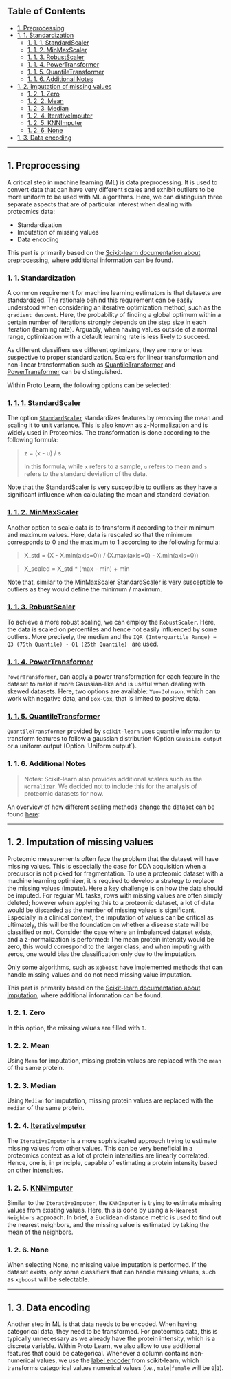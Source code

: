 ## **Table of Contents**

- [1. Preprocessing](#1-preprocessing)
- [1. 1. Standardization](#1-1-standardization)
  * [1. 1. 1. StandardScaler](#1-1-1-standardscaler)
  * [1. 1. 2. MinMaxScaler](#1-1-2-minmaxscaler)
  * [1. 1. 3. RobustScaler](#1-1-3-robustscaler)
  * [1. 1. 4. PowerTransformer](#1-1-4-powertransformer)
  * [1. 1. 5. QuantileTransformer](#1-1-5-quantiletransformer)
  * [1. 1. 6. Additional Notes](#1-1-6-additional-notes)
- [1. 2. Imputation of missing values](#1-2-imputation-of-missing-values)
  * [1. 2. 1. Zero](#1-2-1-zero)
  * [1. 2. 2. Mean](#1-2-2-mean)
  * [1. 2. 3. Median](#1-2-3-median)
  * [1. 2. 4. IterativeImputer](#1-2-4-iterativeimputer)
  * [1. 2. 5. KNNImputer](#1-2-5-knnimputer)
  * [1. 2. 6. None](#1-2-6-none)
- [1. 3. Data encoding](#1-3-data-encoding)
---

## 1. Preprocessing

A critical step in machine learning (ML) is data preprocessing. It is used to convert data that can have very different scales and exhibit outliers to be more uniform to be used with ML algorithms. Here, we can distinguish three separate aspects that are of particular interest when dealing with proteomics data:

* Standardization
* Imputation of missing values
* Data encoding

This part is primarily based on the [Scikit-learn documentation about preprocessing](https://scikit-learn.org/stable/modules/preprocessing.html), where additional information can be found.

### 1. 1. Standardization

A common requirement for machine learning estimators is that datasets are standardized. The rationale behind this requirement can be easily understood when considering an iterative optimization method, such as the `gradient descent`. Here, the probability of finding a global optimum within a certain number of iterations strongly depends on the step size in each iteration (learning rate). Arguably, when having values outside of a normal range, optimization with a default learning rate is less likely to succeed.

As different classifiers use different optimizers, they are more or less suspective to proper standardization. Scalers for linear transformation and non-linear transformation such as [QuantileTransformer](#1-1-5-quantiletransformer) and  [PowerTransformer](#1-1-4-powertransformer) can be distinguished.

Within Proto Learn, the following options can be selected:

### [1. 1. 1. StandardScaler](https://scikit-learn.org/stable/modules/generated/sklearn.preprocessing.StandardScaler.html)

The option [`StandardScaler`](https://scikit-learn.org/stable/modules/generated/sklearn.preprocessing.StandardScaler.html) standardizes features by removing the mean and scaling it to unit variance. This is also known as z-Normalization and is widely used in Proteomics. 
The transformation is done according to the following formula:

> z = (x - u) / s
>
> In this formula, while `x` refers to a sample, `u` refers to mean and `s` refers to the standard deviation of the data.

Note that the StandardScaler is very susceptible to outliers as they have a significant influence when calculating the mean and standard deviation.

### [1. 1. 2. MinMaxScaler](https://scikit-learn.org/stable/modules/generated/sklearn.preprocessing.MinMaxScaler.html)
Another option to scale data is to transform it according to their minimum and maximum values. Here, data is rescaled so that the minimum corresponds to 0 and the maximum to 1 according to the following formula:

> X_std = (X - X.min(axis=0)) / (X.max(axis=0) - X.min(axis=0))

> X_scaled = X_std * (max - min) + min

Note that, similar to the MinMaxScaler StandardScaler is very susceptible to outliers as they would define the minimum / maximum.

### [1. 1. 3. RobustScaler](https://scikit-learn.org/stable/modules/generated/sklearn.preprocessing.RobustScaler.html)
To achieve a more robust scaling, we can employ the `RobustScaler`. Here, the data is scaled on percentiles and hence not easily influenced by some outliers. More precisely, the median and the `IQR (Interquartile Range) = Q3 (75th Quantile) - Q1 (25th Quantile) ` are used.

### [1. 1. 4. PowerTransformer](https://scikit-learn.org/stable/modules/generated/sklearn.preprocessing.PowerTransformer.html)

`PowerTransformer`, can apply a power transformation for each feature in the dataset to make it more Gaussian-like and is useful when dealing with skewed datasets. Here, two options are available: `Yeo-Johnson`, which can work with negative data, and `Box-Cox`, that is limited to positive data.

### [1. 1. 5. QuantileTransformer](https://scikit-learn.org/stable/modules/generated/sklearn.preprocessing.QuantileTransformer.html)
`QuantileTransformer` provided by `scikit-learn` uses quantile information to transform features to follow a gaussian distribution (Option `Gaussian output` or a uniform output (Option 'Uniform output`).

### 1. 1. 6. Additional Notes

> Notes: Scikit-learn also provides additional scalers such as the `Normalizer`. We decided not to include this for the analysis of proteomic datasets for now.

An overview of how different scaling methods change the dataset can be found [here](https://scikit-learn.org/stable/auto_examples/preprocessing/plot_all_scaling.html):

---

## 1. 2. Imputation of missing values

Proteomic measurements often face the problem that the dataset will have missing values. This is especially the case for DDA acquisition when a precursor is not picked for fragmentation. To use a proteomic dataset with a machine learning optimizer, it is required to develop a strategy to replace the missing values (impute). Here a key challenge is on how the data should be imputed. For regular ML tasks, rows with missing values are often simply deleted; however when applying this to a proteomic dataset, a lot of data would be discarded as the number of missing values is significant. Especially in a clinical context, the imputation of values can be critical as ultimately, this will be the foundation on whether a disease state will be classified or not. Consider the case where an imbalanced dataset exists, and a z-normalization is performed: The mean protein intensity would be zero, this would correspond to the larger class, and when imputing with zeros, one would bias the classification only due to the imputation.

Only some algorithms, such as `xgboost` have implemented methods that can handle missing values and do not need missing value imputation.

This part is primarily based on the [Scikit-learn documentation about imputation](https://scikit-learn.org/stable/modules/impute.html), where additional information can be found.
### 1. 2. 1. Zero
In this option, the missing values are filled with `0`.

### 1. 2. 2. Mean
Using `Mean` for imputation, missing protein values are replaced with the `mean` of the same protein.

### 1. 2. 3. Median
Using `Median` for imputation, missing protein values are replaced with the `median` of the same protein.

### 1. 2. 4. [IterativeImputer](https://scikit-learn.org/stable/modules/generated/sklearn.impute.IterativeImputer.html#sklearn.impute.IterativeImputer)
The `IterativeImputer` is a more sophisticated approach trying to estimate missing values from other values. This can be very beneficial in a proteomics context as a lot of protein intensities are linearly correlated. Hence, one is, in principle, capable of estimating a protein intensity based on other intensities.

### 1. 2. 5. [KNNImputer](https://scikit-learn.org/stable/modules/generated/sklearn.impute.KNNImputer.html#sklearn.impute.KNNImputer)
Similar to the `IterativeImputer`, the `KNNImputer` is trying to estimate missing values from existing values. Here, this is done by using a `k-Nearest Neighbors` approach. In brief, a Euclidean distance metric is used to find out the nearest neighbors, and the missing value is estimated by taking the mean of the neighbors.

### 1. 2. 6. None
When selecting None, no missing value imputation is performed. If the dataset exists, only some classifiers that can handle missing values, such as `xgboost` will be selectable.

---
## 1. 3. Data encoding
Another step in ML is that data needs to be encoded. When having categorical data, they need to be transformed. For proteomics data, this is typically unnecessary as we already have the protein intensity, which is a discrete variable. Within Proto Learn, we also allow to use additional features that could be categorical. Whenever a column contains non-numerical values, we use the [label encoder](https://scikit-learn.org/stable/modules/generated/sklearn.preprocessing.LabelEncoder.html) from scikit-learn, which transforms categorical values numerical values (i.e., `male`|`female` will be `0`|`1`).
